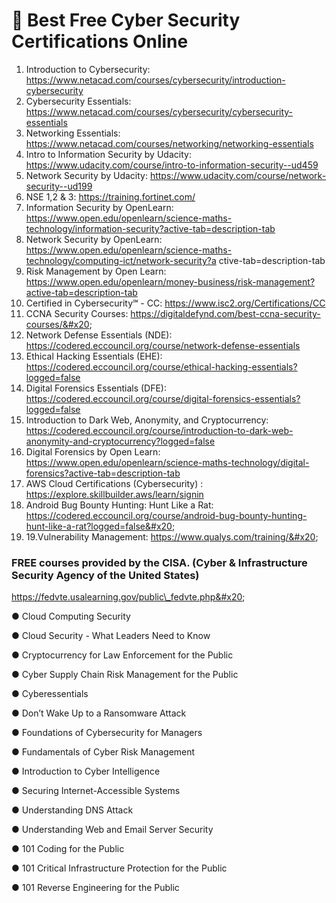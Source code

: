 # 🔰 Best Free Cyber Security Certifications Online

1. Introduction to Cybersecurity: https://www.netacad.com/courses/cybersecurity/introduction-cybersecurity
2. Cybersecurity Essentials: https://www.netacad.com/courses/cybersecurity/cybersecurity-essentials
3. Networking Essentials: https://www.netacad.com/courses/networking/networking-essentials
4. Intro to Information Security by Udacity: https://www.udacity.com/course/intro-to-information-security--ud459
5. Network Security by Udacity: https://www.udacity.com/course/network-security--ud199
6. NSE 1,2 & 3: https://training.fortinet.com/
7. Information Security by OpenLearn: https://www.open.edu/openlearn/science-maths-technology/information-security?active-tab=description-tab
8. Network Security by OpenLearn: https://www.open.edu/openlearn/science-maths-technology/computing-ict/network-security?a ctive-tab=description-tab
9. Risk Management by Open Learn: https://www.open.edu/openlearn/money-business/risk-management?active-tab=description-tab
10. Certified in Cybersecurity℠ - CC: https://www.isc2.org/Certifications/CC
11. CCNA Security Courses: https://digitaldefynd.com/best-ccna-security-courses/&#x20;
12. Network Defense Essentials (NDE): https://codered.eccouncil.org/course/network-defense-essentials
13. Ethical Hacking Essentials (EHE): https://codered.eccouncil.org/course/ethical-hacking-essentials?logged=false
14. Digital Forensics Essentials (DFE): https://codered.eccouncil.org/course/digital-forensics-essentials?logged=false
15. Introduction to Dark Web, Anonymity, and Cryptocurrency: https://codered.eccouncil.org/course/introduction-to-dark-web-anonymity-and-cryptocurrency?logged=false
16. Digital Forensics by Open Learn: https://www.open.edu/openlearn/science-maths-technology/digital-forensics?active-tab=description-tab
17. AWS Cloud Certifications (Cybersecurity) : https://explore.skillbuilder.aws/learn/signin
18. Android Bug Bounty Hunting: Hunt Like a Rat: https://codered.eccouncil.org/course/android-bug-bounty-hunting-hunt-like-a-rat?logged=false&#x20;
19. 19.Vulnerability Management: https://www.qualys.com/training/&#x20;

### FREE courses provided by the CISA. (Cyber & Infrastructure Security Agency of the United States)

https://fedvte.usalearning.gov/public\_fedvte.php&#x20;

● Cloud Computing Security&#x20;

● Cloud Security - What Leaders Need to Know&#x20;

● Cryptocurrency for Law Enforcement for the Public&#x20;

● Cyber Supply Chain Risk Management for the Public&#x20;

● Cyberessentials&#x20;

● Don’t Wake Up to a Ransomware Attack&#x20;

● Foundations of Cybersecurity for Managers&#x20;

● Fundamentals of Cyber Risk Management&#x20;

● Introduction to Cyber Intelligence&#x20;

● Securing Internet-Accessible Systems&#x20;

● Understanding DNS Attack&#x20;

● Understanding Web and Email Server Security&#x20;

● 101 Coding for the Public&#x20;

● 101 Critical Infrastructure Protection for the Public&#x20;

● 101 Reverse Engineering for the Public
